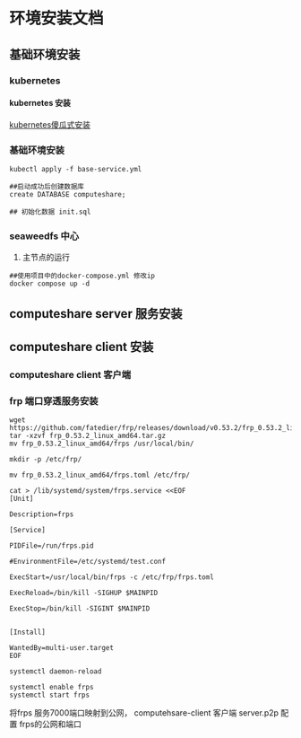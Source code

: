 # 环境安装文档

## 基础环境安装

### kubernetes

#### kubernetes 安装
[kubernetes傻瓜式安装](https://github.com/abing258/kubernetes-study/blob/main/Linux-master-node-installation.md)

### 基础环境安装
```shell
kubectl apply -f base-service.yml

##启动成功后创建数据库
create DATABASE computeshare;

## 初始化数据 init.sql
```

### seaweedfs 中心
1. 主节点的运行
```shell
##使用项目中的docker-compose.yml 修改ip
docker compose up -d 

```

## computeshare server 服务安装


## computeshare client 安装


### computeshare client 客户端

### frp 端口穿透服务安装

```shell
wget https://github.com/fatedier/frp/releases/download/v0.53.2/frp_0.53.2_linux_amd64.tar.gz
tar -xzvf frp_0.53.2_linux_amd64.tar.gz
mv frp_0.53.2_linux_amd64/frps /usr/local/bin/

mkdir -p /etc/frp/

mv frp_0.53.2_linux_amd64/frps.toml /etc/frp/

cat > /lib/systemd/system/frps.service <<EOF
[Unit]

Description=frps

[Service]

PIDFile=/run/frps.pid

#EnvironmentFile=/etc/systemd/test.conf

ExecStart=/usr/local/bin/frps -c /etc/frp/frps.toml 

ExecReload=/bin/kill -SIGHUP $MAINPID

ExecStop=/bin/kill -SIGINT $MAINPID


[Install]

WantedBy=multi-user.target
EOF

systemctl daemon-reload

systemctl enable frps
systemctl start frps

```

将frps 服务7000端口映射到公网， computehsare-client 客户端 server.p2p 配置 frps的公网和端口
